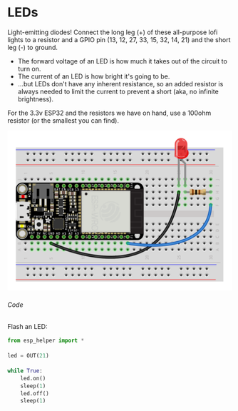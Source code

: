 # LEDs

Light-emitting diodes! Connect the long leg (+) of these all-purpose lofi lights to a resistor and a GPIO pin (13, 12, 27, 33, 15, 32, 14, 21) and the short leg (-) to ground.

- The forward voltage of an LED is how much it takes out of the circuit to turn on.
- The current of an LED is how bright it's going to be.
- ...but LEDs don't have any inherent resistance, so an added resistor is always needed to limit the current to prevent a short (aka, no infinite brightness).

For the 3.3v ESP32 and the resistors we have on hand, use a 100ohm resistor (or the smallest you can find).

<!-- To calculate the value of resistor given a 3.3v (ESP32) or 5v (Arduino) supply_voltage:
`R = (supply_voltage - forward_voltage) / current` (or use a [resistor calculator](https://www.digikey.in/en/resources/conversion-calculators/conversion-calculator-led-series-resistor))

Product: https://www.adafruit.com/product/4203

Red, Yellow, Green (~2v forward voltage at 20mA):
- Resistor @ 3.3v: 65 ohms
- Resistor @ 5v: 150 ohms


Blue, White (~3v forward voltage at 20mA):
- Resistor @ 3.3v: 15 ohms
- Resistor @ 5v: 100 ohms -->

![](img/15_led.png)


###### Code

Flash an LED:
```py
from esp_helper import *

led = OUT(21)

while True:
    led.on()
    sleep(1)
    led.off()
    sleep(1)
```


<!-- WORKSHOP

Make an LED light with a sensor
EG, a handclap, or if you get too close, or depending on light level

-->

